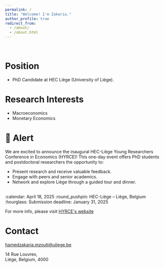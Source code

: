 ```yaml
---
permalink: /
title: "Welcome! I'm Zakaria."
author_profile: true
redirect_from: 
  - /about/
  - /about.html
---
```


<br>

Position
======
   * PhD Candidate at HEC Liège (University of Liège).

Research Interests
======
   * Macroeconomics
   * Monetary Economics

:loudspeaker: Alert
======
We are excited to announce the inaugural HEC-Liège Young Researchers Conference in Economics (HYRCE)! This one-day event offers PhD students and postdoctoral researchers the opportunity to:
   * Present research and receive valuable feedback.
   * Engage with peers and senior academics.
   * Network and explore Liège through a guided tour and dinner.

<br>
:calendar: April 18, 2025
:round_pushpin: HEC-Liège – Liège, Belgium
:hourglass: Submission deadline: January 31, 2025

For more info, please visit [HYRCE's website](https://www.hec.uliege.be/hyrce)

Contact
======
<hamedzakaria.mzouti@uliege.be>

14 Rue Louvrex,<br>
Liége, Belgium, 4000

